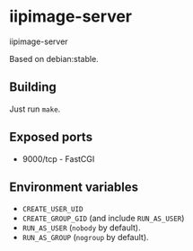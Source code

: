 # iipimage-server

iipimage-server

Based on debian:stable.

## Building

Just run `make`.

## Exposed ports

* 9000/tcp - FastCGI

## Environment variables

* `CREATE_USER_UID`
* `CREATE_GROUP_GID` (and include `RUN_AS_USER`)
* `RUN_AS_USER` (`nobody` by default).
* `RUN_AS_GROUP` (`nogroup` by default).
